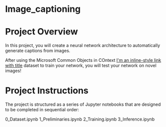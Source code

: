 # Image_captioning

# Project Overview
In this project, you will create a neural network architecture to automatically generate captions from images.

After using the Microsoft Common Objects in COntext [I'm an inline-style link with title](http://cocodataset.org/#home "MS COCO") dataset to train your network, you will test your network on novel images!

# Project Instructions
The project is structured as a series of Jupyter notebooks that are designed to be completed in sequential order:

0_Dataset.ipynb
1_Preliminaries.ipynb
2_Training.ipynb
3_Inference.ipynb
